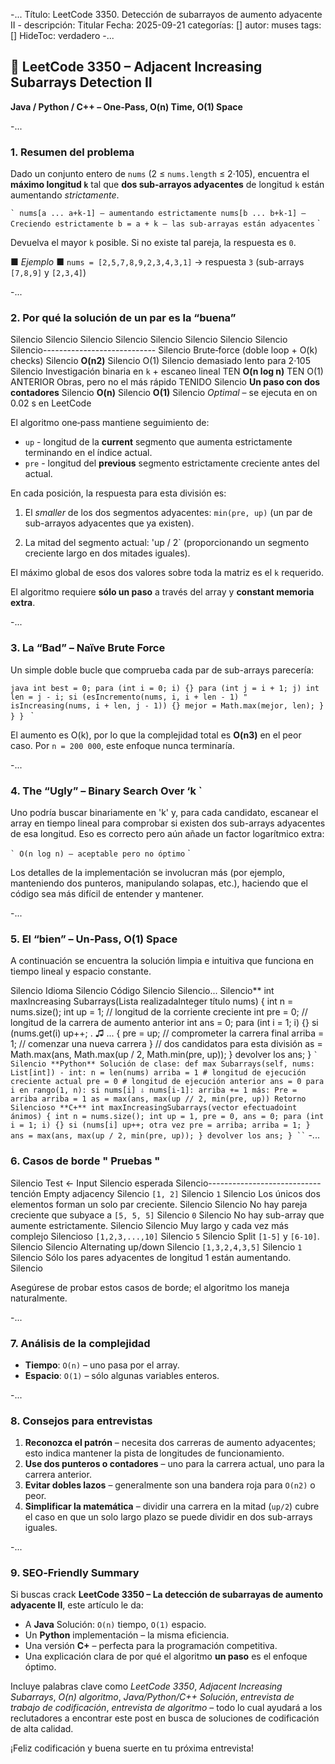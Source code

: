 -...
Título: LeetCode 3350. Detección de subarrayos de aumento adyacente II -
descripción: Titular
Fecha: 2025-09-21
categorías: []
autor: muses
tags: []
HideToc: verdadero
-...
## 🚀 LeetCode 3350 – Adjacent Increasing Subarrays Detection II
**Java / Python / C++ – One‐Pass, O(n) Time, O(1) Space**

-...

### 1. Resumen del problema

Dado un conjunto entero de `nums` (2 ≤ `nums.length` ≤ 2·105), encuentra el **máximo longitud `k`** tal que **dos sub-arrayos adyacentes** de longitud `k` están aumentando *strictamente*.

`` `
nums[a ... a+k-1] – aumentando estrictamente
nums[b ... b+k-1] – Creciendo estrictamente
b = a + k – las sub-arrayas están adyacentes
`` `

Devuelva el mayor `k` posible.
Si no existe tal pareja, la respuesta es `0`.

■ *Ejemplo*
■ `nums = [2,5,7,8,9,2,3,4,3,1]` → respuesta `3`
(sub-arrays `[7,8,9]` y `[2,3,4]`)

-...

### 2. Por qué la solución de un par es la “buena”

Silencio Silencio Silencio Silencio Silencio Silencio Silencio Silencio
Silencio----------------------------
Silencio Brute‐force (doble loop + O(k) checks) Silencio **O(n2)** Silencio O(1) Silencio demasiado lento para 2·105 Silencio
Investigación binaria en `k` + escaneo lineal TEN **O(n log n)** TEN O(1) ANTERIOR Obras, pero no el más rápido TENIDO
Silencio **Un paso con dos contadores** Silencio **O(n)** Silencio **O(1)** Silencio *Optimal* – se ejecuta en  on 0.02 s en LeetCode

El algoritmo one‐pass mantiene seguimiento de:

* `up` - longitud de la **current** segmento que aumenta estrictamente terminando en el índice actual.
* `pre` - longitud del **previous** segmento estrictamente creciente antes del actual.

En cada posición, la respuesta para esta división es:

1. El *smaller* de los dos segmentos adyacentes: `min(pre, up)`
(un par de sub-arrayos adyacentes que ya existen).

2. La mitad del segmento actual: 'up / 2`
(proporcionando un segmento creciente largo en dos mitades iguales).

El máximo global de esos dos valores sobre toda la matriz es el `k` requerido.

El algoritmo requiere **sólo un paso** a través del array y **constant memoria extra**.

-...

### 3. La “Bad” – Naïve Brute Force

Un simple doble bucle que comprueba cada par de sub-arrays parecería:

``java
int best = 0;
para (int i = 0; i) {}
para (int j = i + 1; j)
int len = j - i;
si (esIncremento(nums, i, i + len - 1) "
isIncreasing(nums, i + len, j - 1)) {}
mejor = Math.max(mejor, len);
}
}
}
`` `

El aumento es O(k), por lo que la complejidad total es **O(n3)** en el peor caso.
Por `n = 200 000`, este enfoque nunca terminaría.

-...

### 4. The “Ugly” – Binary Search Over ‘k `

Uno podría buscar binariamente en 'k' y, para cada candidato, escanear el array en tiempo lineal para comprobar si existen dos sub-arrays adyacentes de esa longitud. Eso es correcto pero aún añade un factor logarítmico extra:

`` `
O(n log n) – aceptable pero no óptimo
`` `

Los detalles de la implementación se involucran más (por ejemplo, manteniendo dos punteros, manipulando solapas, etc.), haciendo que el código sea más difícil de entender y mantener.

-...

### 5. El “bien” – Un‐Pass, O(1) Space

A continuación se encuentra la solución limpia e intuitiva que funciona en tiempo lineal y espacio constante.

Silencio Idioma Silencio Código Silencio
Silencio...
Silencio**
int maxIncreasing Subarrays(Lista realizadaInteger título nums) {
int n = nums.size();
int up = 1; // longitud de la corriente creciente
int pre = 0; // longitud de la carrera de aumento anterior
int ans = 0;
para (int i = 1; i) {}
si (nums.get(i)
up++;
. ♫ ... {
pre = up; // comprometer la carrera final
arriba = 1; // comenzar una nueva carrera
}
// dos candidatos para esta división
as = Math.max(ans, Math.max(up / 2, Math.min(pre, up));
}
devolver los ans;
}
`` `
Silencio **Python**
Solución de clase:
def max Subarrays(self, nums: List[int]) - int:
n = len(nums)
arriba = 1 # longitud de ejecución creciente actual
pre = 0 # longitud de ejecución anterior
ans = 0
para i en rango(1, n):
si nums[i] ⇩ nums[i-1]:
arriba += 1
más:
Pre = arriba
arriba = 1
as = max(ans, max(up // 2, min(pre, up))
Retorno
`` `
Silencioso **C+**
int maxIncreasingSubarrays(vector efectuadoint ánimos) {
int n = nums.size();
int up = 1, pre = 0, ans = 0;
para (int i = 1; i) {}
si (nums[i] up++;
otra vez
pre = arriba;
arriba = 1;
}
ans = max(ans, max(up / 2, min(pre, up));
}
devolver los ans;
}
`` `
-...

### 6. Casos de borde " Pruebas "

Silencio Test ← Input Silencio esperada
Silencio----------------------------
tención Empty adjacency Silencio `[1, 2]` Silencio `1` Silencio Los únicos dos elementos forman un solo par creciente. Silencio
Silencio No hay pareja creciente que subyace a `[5, 5, 5]` Silencio `0` Silencio No hay sub-array que aumente estrictamente. Silencio
Silencio Muy largo y cada vez más complejo Silencioso `[1,2,3,...,10]` Silencio `5` Silencio Split `[1-5]` y `[6-10]`. Silencio
Silencio Alternating up/down Silencio `[1,3,2,4,3,5]` Silencio `1` Silencio Sólo los pares adyacentes de longitud 1 están aumentando. Silencio

Asegúrese de probar estos casos de borde; el algoritmo los maneja naturalmente.

-...

### 7. Análisis de la complejidad

* **Tiempo**: `O(n)` – uno pasa por el array.
* **Espacio**: `O(1)` – sólo algunas variables enteros.

-...

### 8. Consejos para entrevistas

1. **Reconozca el patrón** – necesita dos carreras de aumento adyacentes; esto indica mantener la pista de longitudes de funcionamiento.
2. **Use dos punteros o contadores** – uno para la carrera actual, uno para la carrera anterior.
3. **Evitar dobles lazos** – generalmente son una bandera roja para `O(n2)` o peor.
4. **Simplificar la matemática** – dividir una carrera en la mitad (`up/2`) cubre el caso en que un solo largo plazo se puede dividir en dos sub-arrays iguales.

-...

### 9. SEO‐Friendly Summary

Si buscas crack **LeetCode 3350 – La detección de subarrayas de aumento adyacente II**, este artículo le da:

* A **Java** Solución: `O(n)` tiempo, `O(1)` espacio.
* Un **Python** implementación – la misma eficiencia.
* Una versión **C+** – perfecta para la programación competitiva.
* Una explicación clara de por qué el algoritmo **un paso** es el enfoque óptimo.

Incluye palabras clave como *LeetCode 3350*, *Adjacent Increasing Subarrays*, *O(n) algoritmo*, *Java/Python/C++ Solución*, *entrevista de trabajo de codificación*, *entrevista de algoritmo* – todo lo cual ayudará a los reclutadores a encontrar este post en busca de soluciones de codificación de alta calidad.

¡Feliz codificación y buena suerte en tu próxima entrevista!